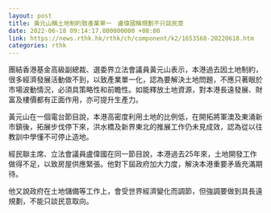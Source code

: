 ```yaml
---
layout: post
title: 黃元山稱土地制約致產業單一　盧偉國稱規劃不只談民意
date: 2022-06-18 09:14:17.000000000 +08:00
link: https://news.rthk.hk/rthk/ch/component/k2/1653568-20220618.htm
categories: rthk
---
```


團結香港基金高級副總裁、選委界立法會議員黃元山表示，本港過去因土地制約，很多經濟發展活動做不到，以致產業單一化，認為要解決土地問題，不應只著眼於市場波動情況，必須具策略性和前瞻性。如能釋放土地資源，對本港長遠發展、財富及樓價都有正面作用，亦可提升生產力。

黃元山在一個電台節目說，本港高密度利用土地的比例低，在開拓將軍澳及東涌新市鎮後，拓展步伐停下來，洪水橋及新界東北的推展工作仍未見成效，認為從以往教訓中學懂不可停止造地。

經民聯主席、立法會議員盧偉國在同一節目說，本港過去25年來，土地開發工作做得不足，以致房屋供應緊張。他對下屆政府加大力度，解決本港重要矛盾充滿期待。

他又說政府在土地儲備等工作上，會受世界經濟變化而調節，但強調要做到具長遠規劃，不能只談民意取向。
